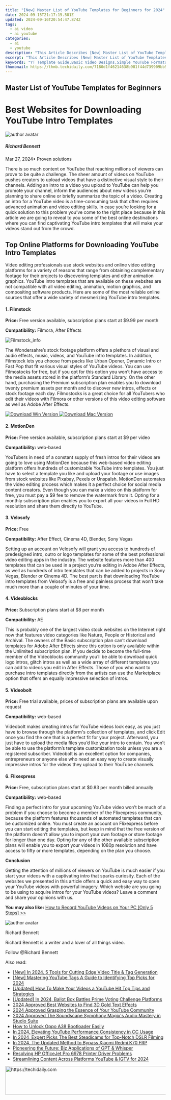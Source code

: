 ```yaml
---
title: "[New] Master List of YouTube Templates for Beginners for 2024"
date: 2024-09-15T21:17:15.581Z
updated: 2024-09-16T20:54:47.874Z
tags:
  - ai video
  - ai youtube
categories:
  - ai
  - youtube
description: "This Article Describes [New] Master List of YouTube Templates for Beginners for 2024"
excerpt: "This Article Describes [New] Master List of YouTube Templates for Beginners for 2024"
keywords: "YT Template Guide,Basic Video Designs,Simple YouTube Formats,Essential Video Themes,Start with YouTube Layouts,Beginner's Video Templates,YouTube Editing Basics"
thumbnail: https://thmb.techidaily.com/7180d1f46214638b981f44d739909bb52ccedea125713b9abadc25eed94ff8d6.jpg
---
```


## Master List of YouTube Templates for Beginners

# Best Websites for Downloading YouTube Intro Templates

![author avatar](https://images.wondershare.com/filmora/article-images/richard-bennett.jpg)

##### Richard Bennett

 Mar 27, 2024• Proven solutions

There is so much content on YouTube that reaching millions of viewers can prove to be quite a challenge. The sheer amount of videos on YouTube pushes creators to upload videos that have a distinctive visual style to their channels. Adding an intro to a video you upload to YouTube can help you promote your channel, inform the audiences about new videos you’re planning to share online or briefly summarize the topic of a video. Creating an intro for a YouTube video is a time-consuming task that often requires advanced animation and video editing skills. In case you’re looking for a quick solution to this problem you’ve come to the right place because in this article we are going to reveal to you some of the best online destinations where you can find captivating YouTube intro templates that will make your videos stand out from the crowd.

## Top Online Platforms for Downloading YouTube Intro Templates

Video editing professionals use stock websites and online video editing platforms for a variety of reasons that range from obtaining complementary footage for their projects to discovering templates and other animation graphics. YouTube intro templates that are available on these websites are not compatible with all video editing, animation, motion graphics, and compositing software products. Here are some of the most reliable online sources that offer a wide variety of mesmerizing YouTube intro templates.

#### 1. Filmstock

**Price:** Free version available, subscription plans start at $9.99 per month

**Compatibility:** Filmora, After Effects

![Filmstock_info](https://images.wondershare.com/filmora/images/final-cut-pro/Filmstock_info.png)

The Wondersahre’s stock footage platform offers a plethora of visual and audio effects, music, videos, and YouTube intro templates. In addition, Filmstock lets you choose from packs like Urban Opener, Dynamic Intro or Fast Pop that fit various visual styles of YouTube videos. You can use Filmostocks for free, but if you opt for this option you won’t have access to the media assets stored in the platform’s Standard Library. On the other hand, purchasing the Premium subscription plan enables you to download twenty premium assets per month and to discover new intros, effects or stock footage each day. Filmostocks is a great choice for all YouTubers who edit their videos with Filmora or other versions of this video editing software as well as Adobe After Effects.

[![Download Win Version](https://images.wondershare.com/filmora/guide/download-btn-win.jpg) ](https://tools.techidaily.com/wondershare/filmora/download/) [![Download Mac Version](https://images.wondershare.com/filmora/guide/download-btn-mac.jpg) ](https://tools.techidaily.com/wondershare/filmora/download/)

#### 2. MotionDen

**Price:** Free version available, subscription plans start at $9 per video

**Compatibility:** web-based

YouTubers in need of a constant supply of fresh intros for their videos are going to love using MotionDen because this web-based video editing platform offers hundreds of customizable YouTube intro templates. You just have to select a template you like and upload your footage or use images from stock websites like Pixabay, Pexels or Unspalsh. MotionDen automates the video editing process which makes it a perfect choice for social media content creators. Even though you can make a video on this platform for free, you must pay a $9 fee to remove the watermark from it. Opting for a monthly subscription plan enables you to export all your videos in Full HD resolution and share them directly to YouTube.

#### 3. Velosofy

**Price:** Free

**Compatibility:** After Effect, Cinema 4D, Blender, Sony Vegas

Setting up an account on Velosofy will grant you access to hundreds of predesigned intro, outro or logo templates for some of the best professional video editing apps in the industry. The website features more than 400 templates that can be used in a project you’re editing in Adobe After Effects, as well as hundreds of intro templates that can be added to projects in Sony Vegas, Blender or Cinema 4D. The best part is that downloading YouTube intro templates from Velosofy is a free and painless process that won’t take much more than a couple of minutes of your time.

#### 4. Videoblocks

**Price:** Subscription plans start at $8 per month

**Compatibility:** AE

This is probably one of the largest video stock websites on the Internet right now that features video categories like Nature, People or Historical and Archival. The owners of the Basic subscription plan can’t download templates for Adobe After Effects since this option is only available within the Unlimited subscription plan. If you decide to become the full-time member of the Videoblocks community you’ll be able to download quick logo intros, glitch intros as well as a wide array of different templates you can add to videos you edit in After Effects. Those of you who want to purchase intro templates directly from the artists can use the Marketplace option that offers an equally impressive selection of intros.

#### 5. Videobolt

**Price:** Free trial available, prices of subscription plans are available upon request

**Compatibility:** web-based

Videobolt makes creating intros for YouTube videos look easy, as you just have to browse through the platform's collection of templates, and click Edit once you find the one that is a perfect fit for your project. Afterward, you just have to upload the media files you’d like your intro to contain. You won’t be able to use the platform’s template customization tools unless you are a registered subscriber. Videobolt is an excellent option for companies, entrepreneurs or anyone else who need an easy way to create visually impressive intros for the videos they upload to their YouTube channels.

#### 6. Flixexpress

**Price:** Free, subscription plans start at $0.83 per month billed annually

**Compatibility:** web-based

Finding a perfect intro for your upcoming YouTube video won’t be much of a problem if you choose to become a member of the Flixexpress community, because the platform features thousands of automated templates that can be customized online. You must create an account on Flixexpress before you can start editing the templates, but keep in mind that the free version of the platform doesn’t allow you to import your own footage or store footage for longer than one day. Opting for any of the other available subscription plans will enable you to export your videos in 1080p resolution and have access to fifty or more templates, depending on the plan you choose.

**Conclusion**

Getting the attention of millions of viewers on YouTube is much easier if you start your videos with a captivating intro that sparks curiosity. Each of the websites we presented in this article offers a quick and easy way to open your YouTube videos with powerful imagery. Which website are you going to be using to acquire intros for your YouTube videos? Leave a comment and share your opinions with us.

**You may also like:** [How to Record YouTube Videos on Your PC \[Only 5 Steps\] >>](https://tools.techidaily.com/wondershare/filmora/download/)

![author avatar](https://images.wondershare.com/filmora/article-images/richard-bennett.jpg)

Richard Bennett

Richard Bennett is a writer and a lover of all things video.

Follow @Richard Bennett

<ins class="adsbygoogle"
     style="display:block"
     data-ad-format="autorelaxed"
     data-ad-client="ca-pub-7571918770474297"
     data-ad-slot="1223367746"></ins>

<ins class="adsbygoogle"
     style="display:block"
     data-ad-client="ca-pub-7571918770474297"
     data-ad-slot="8358498916"
     data-ad-format="auto"
     data-full-width-responsive="true"></ins>

<span class="atpl-alsoreadstyle">Also read:</span>
<div><ul>
<li><a href="https://youtube-sure.techidaily.com/n-2024-5-tools-for-cutting-edge-video-title-and-tag-generation/"><u>[New] In 2024, 5 Tools for Cutting Edge Video Title & Tag Generation</u></a></li>
<li><a href="https://youtube-sure.techidaily.com/astering-youtube-tags-a-guide-to-identifying-top-picks-for-2024/"><u>[New] Mastering YouTube Tags A Guide to Identifying Top Picks for 2024</u></a></li>
<li><a href="https://youtube-sure.techidaily.com/ed-how-to-make-your-videos-a-youtube-hit-top-tips-and-strategies/"><u>[Updated] How To Make Your Videos a YouTube Hit Top Tips and Strategies</u></a></li>
<li><a href="https://screen-activity-recording.techidaily.com/updated-in-2024-ballot-box-battles-prime-voting-challenge-platforms/"><u>[Updated] In 2024, Ballot Box Battles Prime Voting Challenge Platforms</u></a></li>
<li><a href="https://fox-blue.techidaily.com/2024-approved-best-websites-to-find-3d-gold-text-effects/"><u>2024 Approved Best Websites to Find 3D Gold Text Effects</u></a></li>
<li><a href="https://youtube-sure.techidaily.com/approved-grasping-the-essence-of-your-youtube-community/"><u>2024 Approved Grasping the Essence of Your YouTube Community</u></a></li>
<li><a href="https://some-approaches.techidaily.com/2024-approved-the-soundscape-symphony-magixs-audio-mastery-in-studio-suite/"><u>2024 Approved The Soundscape Symphony Magix's Audio Mastery in Studio Suite</u></a></li>
<li><a href="https://android-unlock.techidaily.com/how-to-unlock-oppo-a38-bootloader-easily-by-drfone-android/"><u>How to Unlock Oppo A38 Bootloader Easily</u></a></li>
<li><a href="https://youtube-sure.techidaily.com/24-elevating-youtube-performance-consistency-in-cc-usage/"><u>In 2024, Elevating YouTube Performance Consistency in CC Usage</u></a></li>
<li><a href="https://fox-info.techidaily.com/in-2024-expert-picks-the-best-steadicams-for-top-notch-dslr-filming/"><u>In 2024, Expert Picks The Best Steadicams for Top-Notch DSLR Filming</u></a></li>
<li><a href="https://bypass-frp.techidaily.com/in-2024-the-updated-method-to-bypass-xiaomi-redmi-k70-frp-by-drfone-android/"><u>In 2024, The Updated Method to Bypass Xiaomi Redmi K70 FRP</u></a></li>
<li><a href="https://tech-hub.techidaily.com/pioneering-the-future-biz-applications-of-gpt-and-whisper/"><u>Pioneering the Future: Biz Applications of GPT & Whisper</u></a></li>
<li><a href="https://win-dash.techidaily.com/resolving-hp-officejet-pro-6978-printer-driver-problems/"><u>Resolving HP OfficeJet Pro 6978 Printer Driver Problems</u></a></li>
<li><a href="https://youtube-sure.techidaily.com/mlining-content-across-platforms-youtube-and-igtv-for-2024/"><u>Streamlining Content Across Platforms YouTube & IGTV for 2024</u></a></li>
</ul></div>

<!-- affiliate ads begin -->
<a href="https://wigfever.sjv.io/c/5597632/2014851/22899" target="_top" id="2014851">
  <img src="//a.impactradius-go.com/display-ad/22899-2014851" border="0" alt="https://techidaily.com" width="728" height="90"/>
</a>
<img height="0" width="0" src="https://wigfever.sjv.io/i/5597632/2014851/22899" style="position:absolute;visibility:hidden;" border="0" />
<!-- affiliate ads end -->

